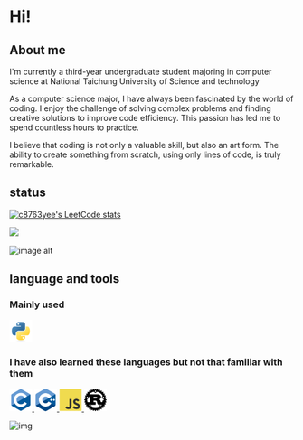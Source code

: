 # Hi!
## About me
I'm currently a third-year undergraduate student majoring in computer science at National Taichung University of Science and technology

As a computer science major, I have always been fascinated by the world of coding. I enjoy the challenge of solving complex problems and finding creative solutions to improve code efficiency. This passion has led me to spend countless hours to practice.

I believe that coding is not only a valuable skill, but also an art form. The ability to create something from scratch, using only lines of code, is truly remarkable.
## status
[![c8763yee's LeetCode stats](https://leetcode-stats-six.vercel.app/?username=c8763yee&theme=dark)](https://github.com/c8763yee/leetcode_python)

![](https://github-readme-stats.vercel.app/api?username=c8763yee&show_icons=true&locale=en)

![image alt](https://github-readme-stats.vercel.app/api/top-langs?username=c8763yee&show_icons=true&theme=dark&locale=en&layout=compact)
## language and tools
### Mainly used
<a href="https://www.python.org" target="_blank" rel="noreferrer"> <img src="https://raw.githubusercontent.com/devicons/devicon/master/icons/python/python-original.svg" alt="python" width="40" height="40"/> </a>
### I have also learned these languages but not that familiar with them
<a href="https://www.cprogramming.com/" target="_blank" rel="noreferrer">
    <img src="https://raw.githubusercontent.com/devicons/devicon/master/icons/c/c-original.svg" alt="c" width="40"
        height="40" />
</a>
<a href="https://www.w3schools.com/cpp/" target="_blank" rel="noreferrer">
    <img src="https://raw.githubusercontent.com/devicons/devicon/master/icons/cplusplus/cplusplus-original.svg"
        alt="cplusplus" width="40" height="40" />
</a>
<a href="https://developer.mozilla.org/en-US/docs/Web/JavaScript" target="_blank" rel="noreferrer">
    <img src="https://raw.githubusercontent.com/devicons/devicon/master/icons/javascript/javascript-original.svg"
        alt="javascript" width="40" height="40" />
</a>
<a href="https://www.rust-lang.org" target="_blank" rel="noreferrer">
    <img src="https://raw.githubusercontent.com/devicons/devicon/master/icons/rust/rust-plain.svg" alt="rust"
        width="40" height="40" />
</a>

![img](https://komarev.com/ghpvc/?username=c8763yee&label=Profile%20views&color=0e75b6&style=flat)
